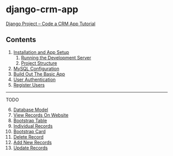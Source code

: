 # django-crm-app

[Django Project – Code a CRM App Tutorial](https://www.youtube.com/watch?v=t10QcFx7d5k)

## Contents

1. [Installation and App Setup](./docu/installation-and-app-setup.md)
    1. [Running the Development Server]()
    2. [Project Structure](./docu/project-structure.md)
2. [MySQL Configuration](./docu/mysql-configuration.md)
3. [Build Out The Basic App](./docu/build-out-the-basic-app.md)
4. [User Authentication](./docu/user-authentication.md)
5. [Register Users](docu/register-users.md)

<hr>
TODO

6. [Database Model]()
7. [View Records On Website]()
8. [Bootstrap Table]()
9. [Individual Records]()
10. [Bootstrap Card]()
11. [Delete Record]()
12. [Add New Records]()
13. [Update Records]()


